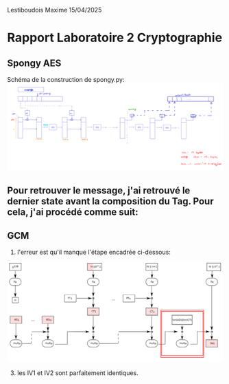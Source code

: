 Lestiboudois Maxime
15/04/2025
# Rapport Laboratoire 2 Cryptographie

## Spongy AES
Schéma de la construction de spongy.py:
![sponge schéma](image-1.png)

Pour retrouver le message, j'ai retrouvé le dernier state avant la composition du Tag. Pour cela, j'ai procédé comme suit:
- 




## GCM
1) l'erreur est qu'il manque l'étape encadrée ci-dessous:

![alt text](image.png)

3) les IV1 et IV2 sont parfaitement identiques.
